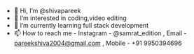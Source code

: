 - 👋 Hi, I’m @shivapareek
- 👀 I’m interested in coding,video editing 
- 🌱 I’m currently learning full stack development
- 📫 How to reach me - Instagram - @samrat_edition , Email - pareekshiva2004@gmail.com , Mobile - +91 9950394696

<!---
shivapareek/shivapareek is a ✨ special ✨ repository because its `README.md` (this file) appears on your GitHub profile.
You can click the Preview link to take a look at your changes.
--->
